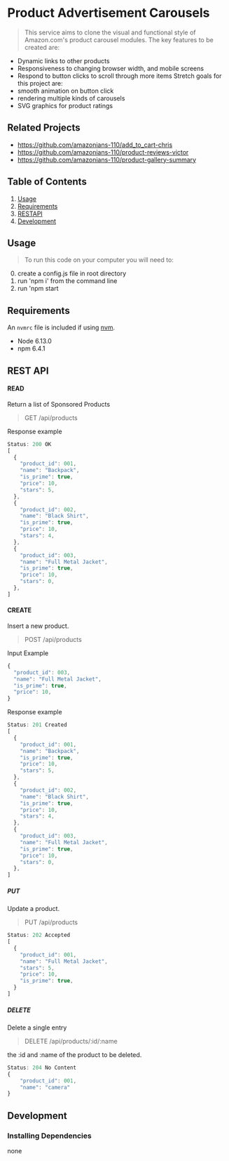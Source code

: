 # Product Advertisement Carousels

> This service aims to clone the visual and functional style of Amazon.com's
  product carousel modules. The key features to be created are:
  * Dynamic links to other products
  * Responsiveness to changing browser width, and mobile screens
  * Respond to button clicks to scroll through more items
  Stretch goals for this project are:
  * smooth animation on button click
  * rendering multiple kinds of carousels
  * SVG graphics for product ratings

## Related Projects

  - https://github.com/amazonians-110/add_to_cart-chris
  - https://github.com/amazonians-110/product-reviews-victor
  - https://github.com/amazonians-110/product-gallery-summary

## Table of Contents

1. [Usage](#Usage)
2. [Requirements](#requirements)
3. [RESTAPI](#RESTAPI)
4. [Development](#development)

## Usage

> To run this code on your computer you will need to:
  0) create a config.js file in root directory
  1) run 'npm i' from the command line
  2) run 'npm start

## Requirements

An `nvmrc` file is included if using [nvm](https://github.com/creationix/nvm).

- Node 6.13.0
- npm 6.4.1


## REST API
#### READ
Return a list of Sponsored Products
> GET /api/products

Response example
```js
Status: 200 OK
[
  {
    "product_id": 001,
    "name": "Backpack",
    "is_prime": true,
    "price": 10,
    "stars": 5,
  },
  {
    "product_id": 002,
    "name": "Black Shirt",
    "is_prime": true,
    "price": 10,
    "stars": 4,
  },
  {
    "product_id": 003,
    "name": "Full Metal Jacket",
    "is_prime": true,
    "price": 10,
    "stars": 0,
  },
]
```

#### CREATE
Insert a new product.
> POST /api/products

Input Example
```js
{
  "product_id": 003,
  "name": "Full Metal Jacket",
  "is_prime": true,
  "price": 10,
}
```
Response example
```js
Status: 201 Created
[
  {
    "product_id": 001,
    "name": "Backpack",
    "is_prime": true,
    "price": 10,
    "stars": 5,
  },
  {
    "product_id": 002,
    "name": "Black Shirt",
    "is_prime": true,
    "price": 10,
    "stars": 4,
  },
  {
    "product_id": 003,
    "name": "Full Metal Jacket",
    "is_prime": true,
    "price": 10,
    "stars": 0,
  },
]
```
##### PUT
Update a product.
> PUT /api/products
```js
Status: 202 Accepted
[
  {
    "product_id": 001,
    "name": "Full Metal Jacket",
    "stars": 5,
    "price": 10,
    "is_prime": true,
  }
]
```

##### DELETE

Delete a single entry

> DELETE /api/products/:id/:name

the :id and :name of the product to be deleted.

```js
Status: 204 No Content
{
    "product_id": 001,
    "name": "camera"
}
```

## Development

### Installing Dependencies

none
